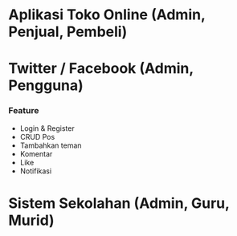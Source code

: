 
# Aplikasi Toko Online (Admin, Penjual, Pembeli)



# Twitter / Facebook (Admin, Pengguna)

### Feature

- Login & Register
- CRUD Pos
- Tambahkan teman
- Komentar
- Like
- Notifikasi


# Sistem Sekolahan (Admin, Guru, Murid)

